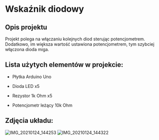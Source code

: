 <h1>Wskaźnik diodowy</h1>
<h2>Opis projektu</h2>

Projekt polega na włączaniu kolejnych diod sterując potencjometrem. Dodatkowo, im większa wartość ustawiona potencjometrem, tym szybciej włączona dioda miga.

<h2>Lista użytych elementów w projekcie:</h2>
<ul><li>Płytka Arduino Uno</li></ul>
<ul><li>Dioda LED x5</li></ul>
<ul><li>Rezystor 1k Ohm x5</li></ul>
<ul><li>Potencjometr leżący 10k Ohm</li></ul>

<h2>Zdjęcia układu:</h2>

![IMG_20210124_144253](https://user-images.githubusercontent.com/75728297/105633506-4654e080-5e59-11eb-969d-774b84ef60c7.jpg)
![IMG_20210124_144322](https://user-images.githubusercontent.com/75728297/105633542-769c7f00-5e59-11eb-8b44-41f7b52cf9b1.jpg)

